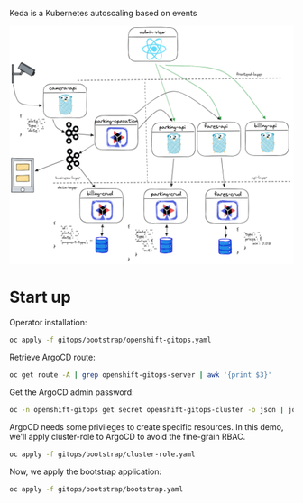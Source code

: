 Keda is a Kubernetes autoscaling based on events

![Global Architecture](/images/architecture.png)

# Start up



Operator installation:

```bash
oc apply -f gitops/bootstrap/openshift-gitops.yaml
```

Retrieve ArgoCD route: 

```bash
oc get route -A | grep openshift-gitops-server | awk '{print $3}'
```

Get the ArgoCD admin password: 

```bash
oc -n openshift-gitops get secret openshift-gitops-cluster -o json | jq -r '.data["admin.password"]' | base64 -d
```

ArgoCD needs some privileges to create specific resources. In this demo, we'll apply cluster-role to ArgoCD to avoid the fine-grain RBAC.

```bash
oc apply -f gitops/bootstrap/cluster-role.yaml
```

Now, we apply the bootstrap application:

```bash
oc apply -f gitops/bootstrap/bootstrap.yaml
```